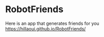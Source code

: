# RobotFriends
Here is an app that generates friends for you 
https://hillaoui.github.io/RobotFriends/
